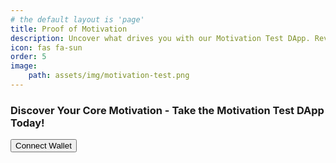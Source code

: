 ```yaml
---
# the default layout is 'page'
title: Proof of Motivation
description: Uncover what drives you with our Motivation Test DApp. Reveal your key motivators and gain insights into your growth. Start now!
icon: fas fa-sun
order: 5
image:
    path: assets/img/motivation-test.png
---
```

<head>
    <link rel="stylesheet" href="/assets/css/motivation-test-page.css" type="text/css">
</head>
<body>
    <div id="container">
        <h3>Discover Your Core Motivation - Take the Motivation Test DApp Today!</h3>
        <div id="results" style="display:none;">
            <h3>Results:</h3>
        </div>
        <span id="questions-part">
            <div class="label-container">
                <p id="category"></p>
                <button id="connectWalletBtn" class="cryptoWalletButton">Connect Wallet</button>
            </div>
            <p id="question"></p>
            <div class="label-container">
                <div id="circles-container"></div>
                <div id="low"></div>
                <div id="high"></div>
            </div>
            <button id="nextBtn" style="display:none;">Next</button>
            <div id="progress-container">
                <div id="progress-bar"></div>
            </div>
            <p id="progress-text"></p>
        </span>
        <div id="result" style="display:none;">
            <h3>Result:</h3>
            <span id="result-text"></span>
            <h3>Chart:</h3>
            <canvas id="result-chart"></canvas>
            <input id="paymentAmount" type="number" step="0.0005" min="0.003" placeholder="Enter payment amount in ETH" value="0.003">
            <button id="writeResultBtn">Write Test Result</button>
            <button id="withdrawFunds">Withdraw Funds</button>
            <h3>Hash:</h3>
            <span id="result-hash"></span>
        </div>
    </div>
    <script src="https://cdn.jsdelivr.net/npm/chart.js"></script>
    <script src="https://cdn.jsdelivr.net/npm/crypto-js@4.1.1/crypto-js.js"></script>
    <script src="https://cdnjs.cloudflare.com/ajax/libs/ethers/6.13.1/ethers.umd.min.js" type="application/javascript"></script>
    <script src="/assets/js/motivation-test.js" type="module"></script>
</body>
